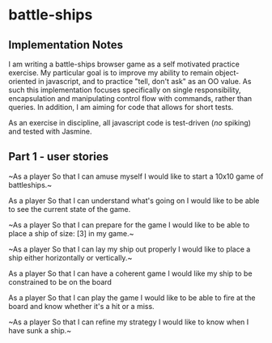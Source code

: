 # battle-ships

## Implementation Notes
I am writing a battle-ships browser game as a self motivated practice exercise.
My particular goal is to improve my ability to remain object-oriented in javascript, and to practice "tell, don't ask" as an OO value.
As such this implementation focuses specifically on single responsibility,
encapsulation and manipulating control flow with commands, rather than queries. In addition, I am aiming for code that allows for short tests.

As an exercise in discipline, all javascript code is test-driven (*no* spiking) and tested
with Jasmine.

## Part 1 - user stories
~As a player
So that I can amuse myself
I would like to start a 10x10 game of battleships.~

As a player
So that I can understand what's going on
I would like to be able to see the current state of the game.

~As a player
So that I can prepare for the game
I would like to be able to place a ship of size: [3] in my game.~

~As a player
So that I can lay my ship out properly
I would like to place a ship either horizontally or vertically.~

As a player
So that I can have a coherent game
I would like my ship to be constrained to be on the board

As a player
So that I can play the game
I would like to be able to fire at the board and know whether it's a hit or a miss.

~As a player
So that I can refine my strategy
I would like to know when I have sunk a ship.~
